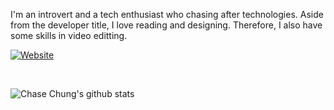 
I'm an introvert and a tech enthusiast who chasing after technologies. Aside from the developer title, I love reading and designing. Therefore, I also have some skills in video editting.


[![Website](https://img.shields.io/website?label=GócCủaChung&style=for-the-badge&url=https%3A%2F%GócCủaChung)](https://goccuachung.netlify.app/)

<br/>

![Chase Chung's github stats](https://github-readme-stats.vercel.app/api?username=chungquantin&show_icons=true&theme=radical) 


[website]: https://codeSTACKr.com
[facebook]: https://twitter.com/codeSTACKr
[youtube]: https://youtube.com/codeSTACKr
[instagram]: https://instagram.com/codeSTACKr
[linkedin]: https://linkedin.com/in/codeSTACKr
